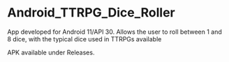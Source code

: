 # Android_TTRPG_Dice_Roller

App developed for Android 11/API 30. Allows the user to roll between 1 and 8 dice, with the typical dice used in TTRPGs available

APK available under Releases.
